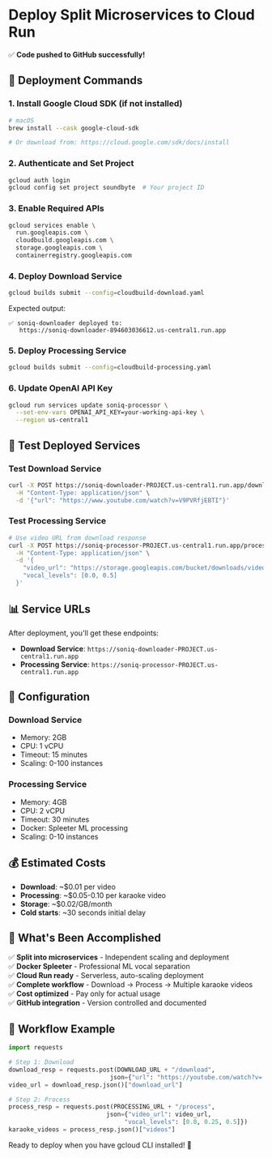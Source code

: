# Deploy Split Microservices to Cloud Run

✅ **Code pushed to GitHub successfully!**

## 🚀 Deployment Commands

### 1. Install Google Cloud SDK (if not installed)
```bash
# macOS
brew install --cask google-cloud-sdk

# Or download from: https://cloud.google.com/sdk/docs/install
```

### 2. Authenticate and Set Project
```bash
gcloud auth login
gcloud config set project soundbyte  # Your project ID
```

### 3. Enable Required APIs
```bash
gcloud services enable \
  run.googleapis.com \
  cloudbuild.googleapis.com \
  storage.googleapis.com \
  containerregistry.googleapis.com
```

### 4. Deploy Download Service
```bash
gcloud builds submit --config=cloudbuild-download.yaml
```

Expected output:
```
✅ soniq-downloader deployed to: 
   https://soniq-downloader-894603036612.us-central1.run.app
```

### 5. Deploy Processing Service
```bash
gcloud builds submit --config=cloudbuild-processing.yaml
```

### 6. Update OpenAI API Key
```bash
gcloud run services update soniq-processor \
  --set-env-vars OPENAI_API_KEY=your-working-api-key \
  --region us-central1
```

## 🧪 Test Deployed Services

### Test Download Service
```bash
curl -X POST https://soniq-downloader-PROJECT.us-central1.run.app/download \
  -H "Content-Type: application/json" \
  -d '{"url": "https://www.youtube.com/watch?v=V9PVRfjEBTI"}'
```

### Test Processing Service
```bash
# Use video URL from download response
curl -X POST https://soniq-processor-PROJECT.us-central1.run.app/process \
  -H "Content-Type: application/json" \
  -d '{
    "video_url": "https://storage.googleapis.com/bucket/downloads/video.mp4",
    "vocal_levels": [0.0, 0.5]
  }'
```

## 📊 Service URLs

After deployment, you'll get these endpoints:

- **Download Service**: `https://soniq-downloader-PROJECT.us-central1.run.app`
- **Processing Service**: `https://soniq-processor-PROJECT.us-central1.run.app`

## 🔧 Configuration

### Download Service
- Memory: 2GB
- CPU: 1 vCPU  
- Timeout: 15 minutes
- Scaling: 0-100 instances

### Processing Service  
- Memory: 4GB
- CPU: 2 vCPU
- Timeout: 30 minutes
- Docker: Spleeter ML processing
- Scaling: 0-10 instances

## 💰 Estimated Costs

- **Download**: ~$0.01 per video
- **Processing**: ~$0.05-0.10 per karaoke video
- **Storage**: ~$0.02/GB/month
- **Cold starts**: ~30 seconds initial delay

## 🎯 What's Been Accomplished

✅ **Split into microservices** - Independent scaling and deployment  
✅ **Docker Spleeter** - Professional ML vocal separation  
✅ **Cloud Run ready** - Serverless, auto-scaling deployment  
✅ **Complete workflow** - Download → Process → Multiple karaoke videos  
✅ **Cost optimized** - Pay only for actual usage  
✅ **GitHub integration** - Version controlled and documented  

## 🔄 Workflow Example

```python
import requests

# Step 1: Download
download_resp = requests.post(DOWNLOAD_URL + "/download", 
                            json={"url": "https://youtube.com/watch?v=..."})
video_url = download_resp.json()["download_url"]

# Step 2: Process  
process_resp = requests.post(PROCESSING_URL + "/process",
                           json={"video_url": video_url, 
                                "vocal_levels": [0.0, 0.25, 0.5]})
karaoke_videos = process_resp.json()["videos"]
```

Ready to deploy when you have gcloud CLI installed! 🚀